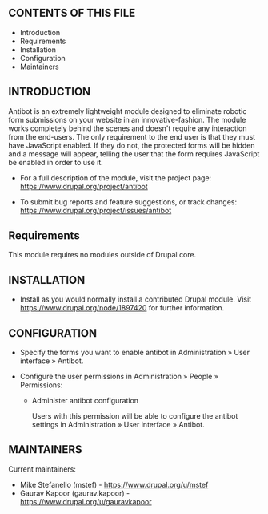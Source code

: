 CONTENTS OF THIS FILE
---------------------

 * Introduction
 * Requirements
 * Installation
 * Configuration
 * Maintainers

INTRODUCTION
------------

Antibot is an extremely lightweight module designed to eliminate robotic form
submissions on your website in an innovative-fashion. The module works
completely behind the scenes and doesn't require any interaction from
the end-users. The only requirement to the end user is that they must have
JavaScript enabled. If they do not, the protected forms will be hidden and a
message will appear, telling the user that the form requires JavaScript be
enabled in order to use it.

 * For a full description of the module, visit the project page:
   https://www.drupal.org/project/antibot

 * To submit bug reports and feature suggestions, or track changes:
   https://www.drupal.org/project/issues/antibot


Requirements
------------

This module requires no modules outside of Drupal core.

INSTALLATION
------------

 * Install as you would normally install a contributed Drupal module. Visit
   https://www.drupal.org/node/1897420 for further information.


CONFIGURATION
-------------

 * Specify the forms you want to enable antibot in Administration »
   User interface » Antibot.

 * Configure the user permissions in Administration » People » Permissions:

   - Administer antibot configuration

     Users with this permission will be able to configure the antibot settings
     in Administration » User interface » Antibot.

MAINTAINERS
-----------

Current maintainers:
 * Mike Stefanello (mstef) - https://www.drupal.org/u/mstef
 * Gaurav Kapoor (gaurav.kapoor) - https://www.drupal.org/u/gauravkapoor
